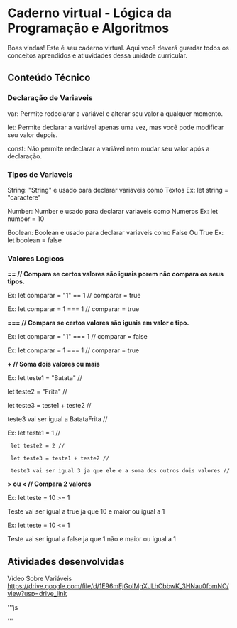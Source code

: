 # Caderno virtual - Lógica da Programação e Algoritmos
Boas vindas! Este é seu caderno virtual. Aqui você deverá guardar todos os conceitos aprendidos e atiuvidades dessa unidade curricular. 


## Conteúdo Técnico

### Declaração de Variaveis

var: Permite redeclarar a variável e alterar seu valor a qualquer momento.

let: Permite declarar a variável apenas uma vez, mas você pode modificar seu valor depois.

const: Não permite redeclarar a variável nem mudar seu valor após a declaração.

### Tipos de Variaveis

String: "String" e usado para declarar variaveis como Textos 
Ex: let string = "caractere"

Number: Number e usado para declarar variaveis como Numeros 
Ex: let number = 10

Boolean: Boolean e usado para declarar variaveis como False Ou True
Ex: let boolean = false

### Valores Logicos 

**== // Compara se certos valores são iguais porem não compara os seus tipos.**

Ex: let comparar = "1" == 1 //
comparar = true

Ex: let comparar = 1 === 1 //
comparar = true

**=== // Compara se certos valores são iguais em valor e tipo.**

Ex: let comparar = "1" === 1 //
comparar = false

Ex: let comparar = 1 === 1 //
comparar = true

**+ // Soma dois valores ou mais**


Ex:  let teste1 = "Batata" //

let teste2 = "Frita"  //
    
let teste3 = teste1 + teste2 //

teste3 vai ser igual a BatataFrita //

                    
Ex:  let teste1 = 1 //

     let teste2 = 2 //
     
     let teste3 = teste1 + teste2 //
     
     teste3 vai ser igual 3 ja que ele e a soma dos outros dois valores //

**> ou < // Compara 2 valores**

Ex: let teste = 10 >= 1

Teste vai ser igual a true ja que 10 e maior ou igual a 1

Ex: let teste = 10 <= 1

Teste vai ser igual a false ja que 1 não e maior ou igual a 1 



## Atividades desenvolvidas
Vídeo Sobre Variáveis https://drive.google.com/file/d/1E96mEjGoIMgXJLhCbbwK_3HNau0fomNO/view?usp=drive_link

'''js

'''




